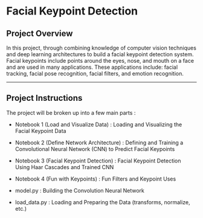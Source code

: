 # Facial Keypoint Detection

## Project Overview
In this project, through combining knowledge of computer vision techniques and deep learning architectures to build a facial keypoint detection system. Facial keypoints include points around the eyes, nose, and mouth on a face and are used in many applications. These applications include: facial tracking, facial pose recognition, facial filters, and emotion recognition.

-------------------------------------------------------------------------------------------------------------------------------------------------------------------------

## Project Instructions
The project will be broken up into a few main parts :

- Notebook 1 (Load and Visualize Data) : Loading and Visualizing the Facial Keypoint Data

- Notebook 2 (Define Network Architecture) : Defining and Training a Convolutional Neural Network (CNN) to Predict Facial Keypoints

- Notebook 3 (Facial Keypoint Detection) : Facial Keypoint Detection Using Haar Cascades and Trained CNN

- Notebook 4 (Fun with Keypoints) : Fun Filters and Keypoint Uses

- model.py : Building the Convolution Neural Network

- load_data.py : Loading and Preparing the Data (transforms, normalize, etc.)
